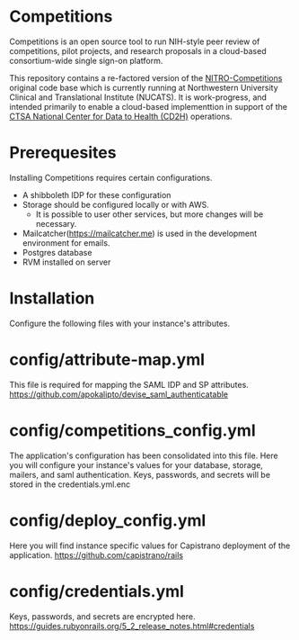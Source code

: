 # Competitions

Competitions is an open source tool to run NIH-style peer review of competitions, pilot projects, and research proposals in a cloud-based consortium-wide single sign-on platform.

This repository contains a re-factored version of the [NITRO-Competitions](https://github.com/NUBIC/nitro-competitions) original code base which is currently running at Northwestern University Clinical and Translational Institute (NUCATS). It is work-progress, and intended primarily to enable a cloud-based implementtion in support of the [CTSA National Center for Data to Health (CD2H)](https://ctsa.ncats.nih.gov/cd2h/) operations.

# Prerequesites

Installing Competitions requires certain configurations.
  * A shibboleth IDP for these configuration
  * Storage should be configured locally or with AWS.
    - It is possible to user other services, but more changes will be necessary.
  * Mailcatcher(https://mailcatcher.me) is used in the development environment for emails.
  * Postgres database
  * RVM installed on server

# Installation

Configure the following files with your instance's attributes.

# config/attribute-map.yml

This file is required for mapping the SAML IDP and SP attributes.
https://github.com/apokalipto/devise_saml_authenticatable

# config/competitions_config.yml

The application's configuration has been consolidated into this file. Here you will configure your instance's values for your database, storage, mailers, and saml authentication. Keys, passwords, and secrets will be stored in the credentials.yml.enc

# config/deploy_config.yml

Here you will find instance specific values for Capistrano deployment of the application.
https://github.com/capistrano/rails

# config/credentials.yml

Keys, passwords, and secrets are encrypted here.
https://guides.rubyonrails.org/5_2_release_notes.html#credentials
